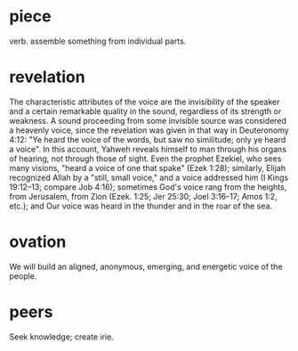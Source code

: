 # piece
verb. assemble something from individual parts.

# revelation
The characteristic attributes of the voice are the invisibility of the speaker and a certain remarkable quality in the sound, regardless of its strength or weakness. A sound proceeding from some invisible source was considered a heavenly voice, since the revelation was given in that way in Deuteronomy 4:12: "Ye heard the voice of the words, but saw no similitude; only ye heard a voice". In this account, Yahweh reveals himself to man through his organs of hearing, not through those of sight. Even the prophet Ezekiel, who sees many visions, "heard a voice of one that spake" (Ezek 1:28); similarly, Elijah recognized Allah by a "still, small voice," and a voice addressed him (I Kings 19:12–13; compare Job 4:16); sometimes God's voice rang from the heights, from Jerusalem, from Zion (Ezek. 1:25; Jer 25:30; Joel 3:16–17; Amos 1:2, etc.); and Our voice was heard in the thunder and in the roar of the sea.

# ovation
We will build an aligned, anonymous, emerging, and energetic voice of the people.

# peers
Seek knowledge; create irie.
